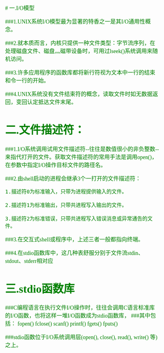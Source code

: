 <font size=4 color=green face="微软雅黑">
# 一.I/O模型

###1.UNIX系统I/O模型最为显著的特香之一是其I/O通用性概念。

###2.就本质而言，内核只提供一种文件类型：字节流序列，在处理磁盘文件、磁盘灬磁带设备时，可用过lseek()系统调用来随机访问。

###3.许多应用程序的函数库都将新行符视为文本中一行的结束和令一行的开始。

###4.UNIX系统没有文件结束符的概念，读取文件时如无数据返回，变回认定抵达文件末尾。

# 二.文件描述符：
 
###1.I/O系统调用试用文件描述符--往往是数值很小的非负整数--来指代打开的文件。获取文件描述符的常用手法是调用open()，在参数中指定I/O操作目标文件的路径名。

###2.由shell启动的进程会继承3个一打开的文件描述符：
     
	1.描述符0为标准输入，只带为进程提供输入的文件。
     
	2.描述符1为标准输出，只带共进程写入输出的文件。
     
	3.描述符2为标准错误，只带共进程写入错误消息或异常通告的文件。
     
###3.在交互式shell或程序中，上述三者一般都指向终端。

###4.在stdio函数库中，这几种表舒服分别于文件流stdin、stdout、stderr相对应

# 三.stdio函数库

###C编程语言在执行文件I/O操作时，往往会调用C语言标准库的I/O函数，也将这样一堆I/O函数成为stdio函数库，
###其中包括：
     fopen()
     fclose()
     scanf()
     printf()
     fgets()
     fputs()

###stdio函数位于I/O系统调用层(open(), close(), read(), write() 等) 之上。







